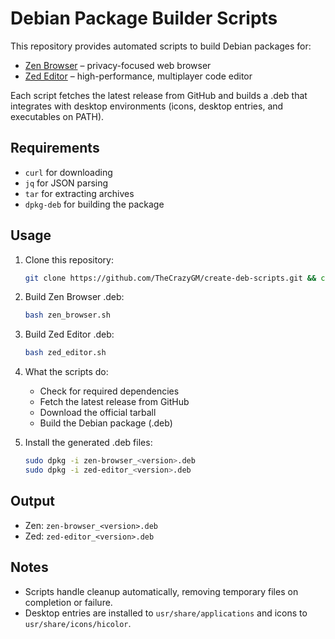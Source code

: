 # Debian Package Builder Scripts

This repository provides automated scripts to build Debian packages for:

- [Zen Browser](https://zen-browser.app/) – privacy-focused web browser
- [Zed Editor](https://zed.dev/) – high-performance, multiplayer code editor

Each script fetches the latest release from GitHub and builds a .deb that integrates with desktop environments (icons, desktop entries, and executables on PATH).

## Requirements

- `curl` for downloading
- `jq` for JSON parsing
- `tar` for extracting archives
- `dpkg-deb` for building the package

## Usage

1. Clone this repository:

   ```bash
   git clone https://github.com/TheCrazyGM/create-deb-scripts.git && cd create-deb-scripts
   ```

2. Build Zen Browser .deb:

   ```bash
   bash zen_browser.sh
   ```

3. Build Zed Editor .deb:

   ```bash
   bash zed_editor.sh
   ```

4. What the scripts do:
   - Check for required dependencies
   - Fetch the latest release from GitHub
   - Download the official tarball
   - Build the Debian package (.deb)

5. Install the generated .deb files:

   ```bash
   sudo dpkg -i zen-browser_<version>.deb
   sudo dpkg -i zed-editor_<version>.deb
   ```

## Output

- Zen: `zen-browser_<version>.deb`
- Zed: `zed-editor_<version>.deb`

## Notes

- Scripts handle cleanup automatically, removing temporary files on completion or failure.
- Desktop entries are installed to `usr/share/applications` and icons to `usr/share/icons/hicolor`.
